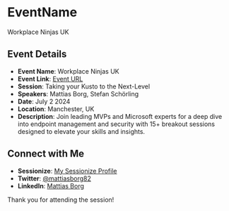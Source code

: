 # EventName
Workplace Ninjas UK
## Event Details

- **Event Name**: Workplace Ninjas UK
- **Event Link**: [Event URL](https://wpninjas.uk)
- **Session**: Taking your Kusto to the Next-Level
- **Speakers**: Mattias Borg, Stefan Schörling
- **Date**: July 2 2024
- **Location**: Manchester, UK
- **Description**: Join leading MVPs and Microsoft experts for a deep dive into endpoint management and security with 15+ breakout sessions designed to elevate your skills and insights.

## Connect with Me

- **Sessionize**: [My Sessionize Profile](https://sessionize.com/your-profile)
- **Twitter**: [@mattiasborg82](https://twitter.com/mattiasborg82)
- **LinkedIn**: [Mattias Borg](https://www.linkedin.com/in/mattiasborg82)

Thank you for attending the session!